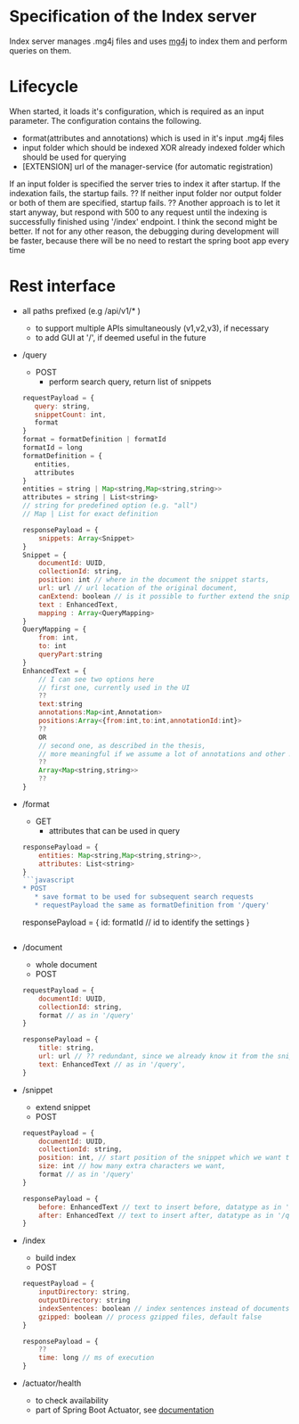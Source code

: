 # Specification of the Index server

Index server manages .mg4j files and uses [mg4j](http://mg4j.di.unimi.it/) to index them and perform queries on them.

# Lifecycle
When started, it loads it's configuration, which is required as an input parameter. The configuration contains the following. 
* format(attributes and annotations) which is used in it's input .mg4j files
* input folder which should be indexed XOR already indexed folder which should be used for querying 
* \[EXTENSION] url of the manager-service (for automatic registration)

If an input folder is specified the server tries to index it after startup. If the indexation fails, the startup fails.
?? If neither input folder nor output folder or both of them are specified, startup fails.
?? Another approach is to let it start anyway, but respond with 500 to any request until the indexing is successfully finished using '/index' endpoint. I think the second might be better. If not for any other reason, the debugging during development will be faster, because there will be no need to restart the spring boot app every time



# Rest interface
* all paths prefixed (e.g /api/v1/* )
    * to support multiple APIs simultaneously (v1,v2,v3), if necessary
    * to add GUI at '/', if deemed useful in the future

* /query
     * POST
        * perform search query, return list of snippets
    ```javascript
    requestPayload = {
       query: string,
       snippetCount: int,
       format
    }
    format = formatDefinition | formatId
    formatId = long
    formatDefinition = {
       entities,
       attributes
    }
    entities = string | Map<string,Map<string,string>>
    attributes = string | List<string>
    // string for predefined option (e.g. "all")
    // Map | List for exact definition
    ```
    ```javascript
    responsePayload = {
        snippets: Array<Snippet>
    }
    Snippet = {
        documentId: UUID,
        collectionId: string,
        position: int // where in the document the snippet starts,
        url: url // url location of the original document,
        canExtend: boolean // is it possible to further extend the snippet?
        text : EnhancedText,
        mapping : Array<QueryMapping>
    } 
    QueryMapping = {
        from: int,
        to: int
        queryPart:string
    }
    EnhancedText = {
        // I can see two options here
        // first one, currently used in the UI
        ??
        text:string
        annotations:Map<int,Annotation>
        positions:Array<{from:int,to:int,annotationId:int}>
        ??
        OR
        // second one, as described in the thesis, 
        // more meaningful if we assume a lot of annotations and other meta info
        ??
        Array<Map<string,string>>
        ??
    }
    ```
* /format
    * GET
        * attributes that can be used in query
    ```javascript
    responsePayload = {
        entities: Map<string,Map<string,string>>,
        attributes: List<string> 
    }
    ```javascript  
    * POST
       * save format to be used for subsequent search requests
       * requestPayload the same as formatDefinition from '/query'
    ```
    responsePayload = {
        id: formatId // id to identify the settings
    }
    ```
* /document
    * whole document
    * POST 
    ```javascript
    requestPayload = {
        documentId: UUID,
        collectionId: string,
        format // as in '/query'    
    }
    ```
    ```javascript
    responsePayload = {
        title: string,
        url: url // ?? redundant, since we already know it from the snippet, but might be useful, maybe? ??
        text: EnhancedText // as in '/query',
    }
    
    ```
* /snippet
    * extend snippet
    * POST
    ```javascript
    requestPayload = {
        documentId: UUID,
        collectionId: string,
        position: int, // start position of the snippet which we want to extend
        size: int // how many extra characters we want,
        format // as in '/query'
    }
    ```
    ```javascript
    responsePayload = {
        before: EnhancedText // text to insert before, datatype as in '/query',
        after: EnhancedText // text to insert after, datatype as in '/query'  
    }
    ```
 * /index
    * build index
    * POST
    ```javascript
    requestPayload = {
        inputDirectory: string,
        outputDirectory: string
        indexSentences: boolean // index sentences instead of documents, default false
        gzipped: boolean // process gzipped files, default false
    }
    ```
    ```javascript
    responsePayload = {
        ??
        time: long // ms of execution
    }
    ```
 
 * /actuator/health
    * to check availability
    * part of Spring Boot Actuator, see [documentation](https://docs.spring.io/spring-boot/docs/current/reference/html/production-ready-endpoints.html)
    